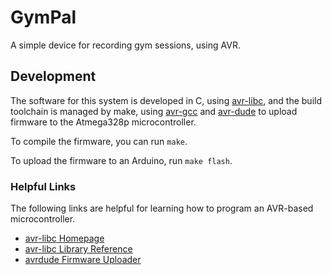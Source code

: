 # GymPal
A simple device for recording gym sessions, using AVR.

## Development
The software for this system is developed in C, using [avr-libc](https://www.nongnu.org/avr-libc/), and the build toolchain is managed by make, using [avr-gcc](https://linux.die.net/man/1/avr-gcc) and [avr-dude](https://github.com/avrdudes/avrdude) to upload firmware to the Atmega328p microcontroller.

To compile the firmware, you can run `make`.

To upload the firmware to an Arduino, run `make flash`.

### Helpful Links
The following links are helpful for learning how to program an AVR-based microcontroller.

- [avr-libc Homepage](https://www.nongnu.org/avr-libc/)
- [avr-libc Library Reference](https://www.nongnu.org/avr-libc/user-manual/modules.html)
- [avrdude Firmware Uploader](https://github.com/avrdudes/avrdude)
